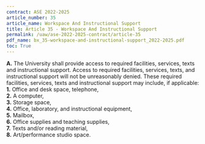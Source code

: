 ```yaml
---
contract: ASE 2022-2025
article_number: 35
article_name: Workspace And Instructional Support 
title: Article 35 - Workspace And Instructional Support 
permalink: /uaw/ase-2022-2025-contract/article-35
pdf_name: bx_35-workspace-and-instructional-support_2022-2025.pdf
toc: True
---
```



<div class="lvl1"><b>A.</b> The University shall provide access to required facilities, services, texts and instructional support. Access to required facilities, services, texts, and instructional support will not be unreasonably denied. These required facilities, services, texts and instructional support may include, if applicable:</div>

<div class="lvl2"><b>1.</b> Office and desk space, telephone,</div>
<div class="lvl2"><b>2.</b> A computer,</div>
<div class="lvl2"><b>3.</b> Storage space,</div>
<div class="lvl2"><b>4.</b> Office, laboratory, and instructional equipment,</div>
<div class="lvl2"><b>5.</b> Mailbox,</div>
<div class="lvl2"><b>6.</b> Office supplies and teaching supplies,</div>
<div class="lvl2"><b>7.</b> Texts and/or reading material,</div>
<div class="lvl2"><b>8.</b> Art/performance studio space.</div>
